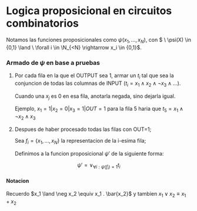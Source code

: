 # Logica proposicional en circuitos combinatorios

Notamos las funciones proposicionales como $\psi(x_1, ..., x_N)$, con $ \\ \psi(X) \in \{0,1\} \land \\ \forall i \in \N_{<N} \rightarrow x_i \in \{0,1\}$.

### Armado de $\psi$ en base a pruebas
1. Por cada fila en la que el OUTPUT sea 1, armar un $t_i$ tal que sea la conjuncion de todas las columnas de INPUT ($t_i = x_1 \land x_2 \land \neg x_3 \land...$).

    Cuando una $x_j$ es 0 en esa fila, anotarla negada, sino dejarla igual.

    Ejemplo, $x_1 = 1 | x_2=0 | x_3=1 | OUT = 1$ para la fila 5 haria que $t_5 = x_1 \land \neg x_2 \land x_3$


2. Despues de haber procesado todas las filas con OUT=1;
    
    Sea $f_i = \{x_1, ..., x_N \}$ la representacion de la i-esima fila;
    
    Definimos a la funcion proposicional $\psi'$ de la siguiente forma:

$$\psi' = \lor_{\forall i: \psi(f_i)=1} t_i$$

#### Notacion
Recuerdo $x_1 \land \neg x_2 \equiv x_1 . \bar{x_2}$ y tambien $x_1 \lor x_2 \equiv x_1 + x_2$